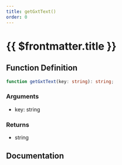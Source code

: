 ```yaml
---
title: getGxtText()
order: 0
---
```


# {{ $frontmatter.title }}

## Function Definition

```ts
function getGxtText(key: string): string;
```

### Arguments

* key: string

### Returns

* string

## Documentation

<!--@include: ./parts/getGxtText.md-->
